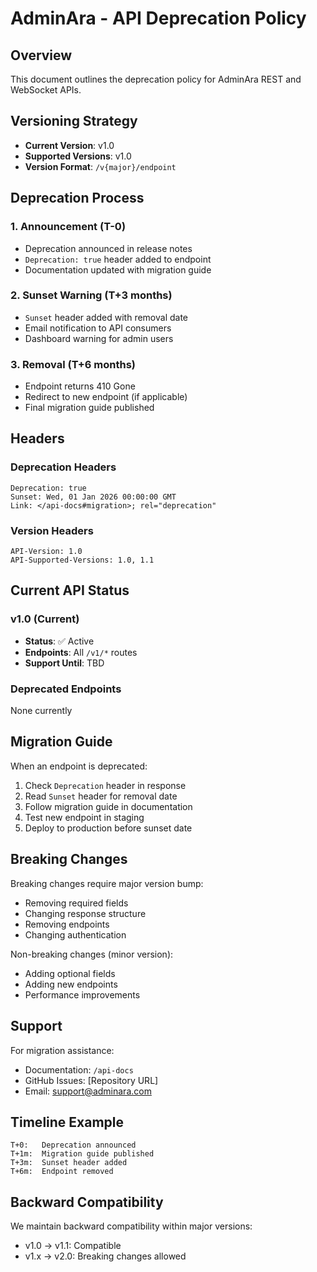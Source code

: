 # AdminAra - API Deprecation Policy

## Overview

This document outlines the deprecation policy for AdminAra REST and WebSocket APIs.

## Versioning Strategy

- **Current Version**: v1.0
- **Supported Versions**: v1.0
- **Version Format**: `/v{major}/endpoint`

## Deprecation Process

### 1. Announcement (T-0)
- Deprecation announced in release notes
- `Deprecation: true` header added to endpoint
- Documentation updated with migration guide

### 2. Sunset Warning (T+3 months)
- `Sunset` header added with removal date
- Email notification to API consumers
- Dashboard warning for admin users

### 3. Removal (T+6 months)
- Endpoint returns 410 Gone
- Redirect to new endpoint (if applicable)
- Final migration guide published

## Headers

### Deprecation Headers
```http
Deprecation: true
Sunset: Wed, 01 Jan 2026 00:00:00 GMT
Link: </api-docs#migration>; rel="deprecation"
```

### Version Headers
```http
API-Version: 1.0
API-Supported-Versions: 1.0, 1.1
```

## Current API Status

### v1.0 (Current)
- **Status**: ✅ Active
- **Endpoints**: All `/v1/*` routes
- **Support Until**: TBD

### Deprecated Endpoints
None currently

## Migration Guide

When an endpoint is deprecated:

1. Check `Deprecation` header in response
2. Read `Sunset` header for removal date
3. Follow migration guide in documentation
4. Test new endpoint in staging
5. Deploy to production before sunset date

## Breaking Changes

Breaking changes require major version bump:
- Removing required fields
- Changing response structure
- Removing endpoints
- Changing authentication

Non-breaking changes (minor version):
- Adding optional fields
- Adding new endpoints
- Performance improvements

## Support

For migration assistance:
- Documentation: `/api-docs`
- GitHub Issues: [Repository URL]
- Email: support@adminara.com

## Timeline Example

```
T+0:   Deprecation announced
T+1m:  Migration guide published
T+3m:  Sunset header added
T+6m:  Endpoint removed
```

## Backward Compatibility

We maintain backward compatibility within major versions:
- v1.0 → v1.1: Compatible
- v1.x → v2.0: Breaking changes allowed
